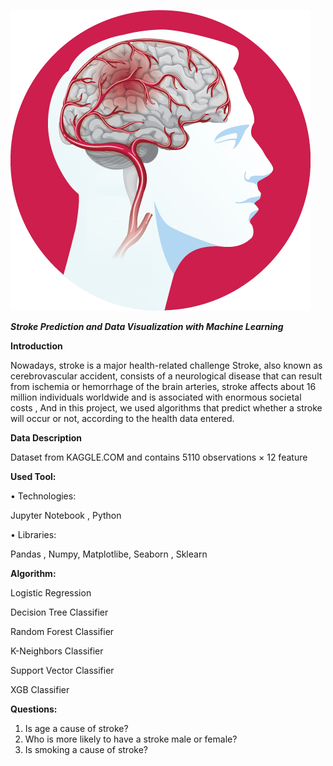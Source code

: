 ![picture](https://github.com/Ahad1996/Classification_Project/blob/main/stroke-boehringer-what-is-stroke-icon-1.png?raw=true)

***Stroke Prediction and Data Visualization with Machine Learning***


**Introduction**

Nowadays, stroke is a major health-related challenge
Stroke, also known as cerebrovascular accident, consists of a neurological disease that can result from ischemia or hemorrhage of the brain arteries, stroke affects about 16 million individuals worldwide and is associated with enormous societal costs , And in this project, we used algorithms that predict whether a stroke will occur or not, according to the health data entered.

**Data Description**

Dataset from KAGGLE.COM and contains 5110 observations × 12 feature

**Used Tool:**

• Technologies:

Jupyter Notebook , Python

• Libraries:

Pandas , Numpy, Matplotlibe, Seaborn , Sklearn 

**Algorithm:**

Logistic Regression

Decision Tree Classifier

Random Forest Classifier

K-Neighbors Classifier

Support Vector Classifier

XGB Classifier


**Questions:**

1. Is age a cause of stroke?
2. Who is more likely to have a stroke male or female?
3. Is smoking a cause of stroke?









